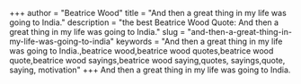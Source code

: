 +++
author = "Beatrice Wood"
title = "And then a great thing in my life was going to India."
description = "the best Beatrice Wood Quote: And then a great thing in my life was going to India."
slug = "and-then-a-great-thing-in-my-life-was-going-to-india"
keywords = "And then a great thing in my life was going to India.,beatrice wood,beatrice wood quotes,beatrice wood quote,beatrice wood sayings,beatrice wood saying,quotes, sayings,quote, saying, motivation"
+++
And then a great thing in my life was going to India.

